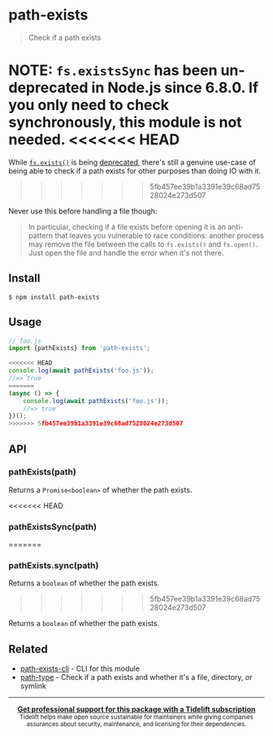# path-exists

> Check if a path exists

NOTE: `fs.existsSync` has been un-deprecated in Node.js since 6.8.0. If you only need to check synchronously, this module is not needed.
<<<<<<< HEAD
=======

While [`fs.exists()`](https://nodejs.org/api/fs.html#fs_fs_exists_path_callback) is being [deprecated](https://github.com/iojs/io.js/issues/103), there's still a genuine use-case of being able to check if a path exists for other purposes than doing IO with it.
>>>>>>> 5fb457ee39b1a3391e39c68ad7528024e273d507

Never use this before handling a file though:

> In particular, checking if a file exists before opening it is an anti-pattern that leaves you vulnerable to race conditions: another process may remove the file between the calls to `fs.exists()` and `fs.open()`. Just open the file and handle the error when it's not there.

## Install

```
$ npm install path-exists
```

## Usage

```js
// foo.js
import {pathExists} from 'path-exists';

<<<<<<< HEAD
console.log(await pathExists('foo.js'));
//=> true
=======
(async () => {
	console.log(await pathExists('foo.js'));
	//=> true
})();
>>>>>>> 5fb457ee39b1a3391e39c68ad7528024e273d507
```

## API

### pathExists(path)

Returns a `Promise<boolean>` of whether the path exists.

<<<<<<< HEAD
### pathExistsSync(path)
=======
### pathExists.sync(path)

Returns a `boolean` of whether the path exists.
>>>>>>> 5fb457ee39b1a3391e39c68ad7528024e273d507

Returns a `boolean` of whether the path exists.

## Related

- [path-exists-cli](https://github.com/sindresorhus/path-exists-cli) - CLI for this module
- [path-type](https://github.com/sindresorhus/path-type) - Check if a path exists and whether it's a file, directory, or symlink

---

<div align="center">
	<b>
		<a href="https://tidelift.com/subscription/pkg/npm-path-exists?utm_source=npm-path-exists&utm_medium=referral&utm_campaign=readme">Get professional support for this package with a Tidelift subscription</a>
	</b>
	<br>
	<sub>
		Tidelift helps make open source sustainable for maintainers while giving companies<br>assurances about security, maintenance, and licensing for their dependencies.
	</sub>
</div>
